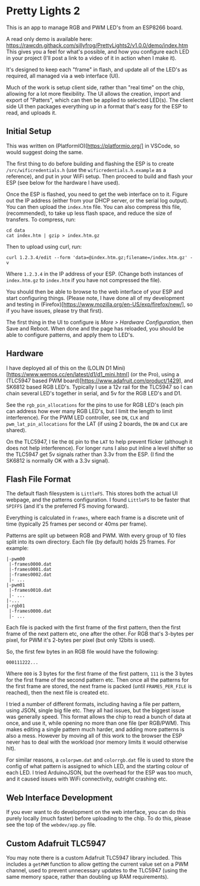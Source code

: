 # Pretty Lights 2

This is an app to manage RGB and PWM LED's from an ESP8266 board.

A read only demo is available here: https://rawcdn.githack.com/sillyfrog/PrettyLights2/v1.0.0/demo/index.htm
This gives you a feel for what's possible, and how you configure each LED in your project (I'll post a link to a video of it in action when I make it).

It's designed to keep each "frame" in flash, and update all of the LED's as required, all managed via a web interface (UI).

Much of the work is setup client side, rather than "real time" on the chip, allowing for a lot more flexibility. The UI allows the creation, import and export of "Patters", which can then be applied to selected LED(s). The client side UI then packages everything up in a format that's easy for the ESP to read, and uploads it.

## Initial Setup

This was written on (PlatformIO)[https://platformio.org/] in VSCode, so would suggest doing the same.

The first thing to do before building and flashing the ESP is to create `/src/wificredentials.h` (use the `wificredentials.h.example` as a reference), and put in your WiFi setup. Then proceed to build and flash your ESP (see below for the hardware I have used).

Once the ESP is flashed, you need to get the web interface on to it. Figure out the IP address (either from your DHCP server, or the serial log output). You can then upload the `index.htm` file. You can also compress this file, (recommended), to take up less flash space, and reduce the size of transfers. To compress, run:
```
cd data
cat index.htm | gzip > index.htm.gz
```
Then to upload using curl, run:
```
curl 1.2.3.4/edit --form 'data=@index.htm.gz;filename=/index.htm.gz' -v
```
Where `1.2.3.4` in the IP address of your ESP. (Change both instances of `index.htm.gz` to `index.htm` if you have not compressed the file).

You should then be able to browse to the web interface of your ESP and start configuring things. (Please note, I have done all of my development and testing in (Firefox)[https://www.mozilla.org/en-US/exp/firefox/new/], so if you have issues, please try that first).

The first thing in the UI to configure is *More > Hardware Configuration*, then Save and Reboot. When done and the page has reloaded, you should be able to configure patterns, and apply them to LED's.

## Hardware

I have deployed all of this on the (LOLIN D1 Mini)[https://www.wemos.cc/en/latest/d1/d1_mini.html] (or the Pro), using a (TLC5947 based PWM board)[https://www.adafruit.com/product/1429], and SK6812 based RGB LED's. Typically I use a 12v rail for the TLC5947 so I can chain several LED's together in serial, and 5v for the RGB LED's and D1.

See the `rgb_pin_allocations` for the pins to use for RGB LED's (each pin can address how ever many RGB LED's, but I limit the length to limit interference). For the PWM LED controller, see `DN`, `CLK` and `pwm_lat_pin_allocations` for the LAT (if using 2 boards, the `DN` and `CLK` are shared).

On the TLC5947, I tie the `OE` pin to the `LAT` to help prevent flicker (although it does not help interference). For longer runs I also put inline a level shifter so the TLC5947 get 5v signals rather than 3.3v from the ESP. (I find the SK6812 is normally OK with a 3.3v signal).

## Flash File Format

The default flash filesystem is `LittleFS`. This stores both the actual UI webpage, and the patterns configuration. I found `LittleFS` to be faster that `SPIFFS` (and it's the preferred FS moving forward).

Everything is calculated in `frames`, where each frame is a discrete unit of time (typically 25 frames per second or 40ms per frame).

Patterns are split up between RGB and PWM. With every group of 10 files split into its own directory. Each file (by default) holds 25 frames. For example:
```
|-pwm00
 |-frames0000.dat
 |-frames0001.dat
 |-frames0002.dat
 |- ...
|-pwm01
 |-frames0010.dat
 |- ...
|-...
|-rgb01
 |-frames0000.dat
 |- ...
```
Each file is packed with the first frame of the first pattern, then the first frame of the next pattern etc, one after the other. For RGB that's 3-bytes per pixel, for PWM it's 2-bytes per pixel (but only 12bits is used).

So, the first few bytes in an RGB file would have the following:
```
000111222...
```
Where `000` is 3 bytes for the first frame of the first pattern, `111` is the 3 bytes for the first frame of the second pattern etc. Then once all the patterns for the first frame are stored, the next frame is packed (until `FRAMES_PER_FILE` is reached), then the next file is created etc.

I tried a number of different formats, including having a file per pattern, using JSON, single big file etc. They all had issues, but the biggest issue was generally speed. This format allows the chip to read a bunch of data at once, and use it, while opening no more than one file (per RGB/PWM). This makes editing a single pattern much harder, and adding more patterns is also a mess. However by moving all of this work to the browser the ESP never has to deal with the workload (nor memory limits it would otherwise hit).

For similar reasons, a `colorpwm.dat` and `colorrgb.dat` file is used to store the config of what pattern is assigned to which LED, and the starting colour of each LED. I tried ArduinoJSON, but the overhead for the ESP was too much, and it caused issues with WiFi connectivity, outright crashing etc.

## Web Interface Development

If you ever want to do development on the web interface, you can do this purely locally (much faster) before uploading to the chip. To do this, please see the top of the `webdev/app.py` file.

## Custom Adafruit TLC5947

You may note there is a custom Adafruit TLC5947 library included. This includes a `getPWM` function to allow getting the current value set on a PWM channel, used to prevent unnecessary updates to the TLC5947 (using the same memory space, rather than doubling up RAM requirements).